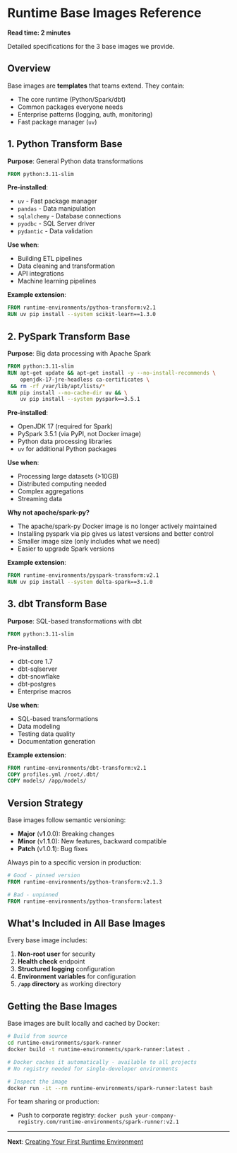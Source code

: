 # Runtime Base Images Reference

**Read time: 2 minutes**

Detailed specifications for the 3 base images we provide.

## Overview

Base images are **templates** that teams extend. They contain:
- The core runtime (Python/Spark/dbt)
- Common packages everyone needs
- Enterprise patterns (logging, auth, monitoring)
- Fast package manager (`uv`)

## 1. Python Transform Base

**Purpose**: General Python data transformations

```dockerfile
FROM python:3.11-slim
```

**Pre-installed**:
- `uv` - Fast package manager
- `pandas` - Data manipulation
- `sqlalchemy` - Database connections
- `pyodbc` - SQL Server driver
- `pydantic` - Data validation

**Use when**:
- Building ETL pipelines
- Data cleaning and transformation
- API integrations
- Machine learning pipelines

**Example extension**:
```dockerfile
FROM runtime-environments/python-transform:v2.1
RUN uv pip install --system scikit-learn==1.3.0
```

## 2. PySpark Transform Base

**Purpose**: Big data processing with Apache Spark

```dockerfile
FROM python:3.11-slim
RUN apt-get update && apt-get install -y --no-install-recommends \
    openjdk-17-jre-headless ca-certificates \
 && rm -rf /var/lib/apt/lists/*
RUN pip install --no-cache-dir uv && \
    uv pip install --system pyspark==3.5.1
```

**Pre-installed**:
- OpenJDK 17 (required for Spark)
- PySpark 3.5.1 (via PyPI, not Docker image)
- Python data processing libraries
- `uv` for additional Python packages

**Use when**:
- Processing large datasets (>10GB)
- Distributed computing needed
- Complex aggregations
- Streaming data

**Why not apache/spark-py?**
- The apache/spark-py Docker image is no longer actively maintained
- Installing pyspark via pip gives us latest versions and better control
- Smaller image size (only includes what we need)
- Easier to upgrade Spark versions

**Example extension**:
```dockerfile
FROM runtime-environments/pyspark-transform:v2.1
RUN uv pip install --system delta-spark==3.1.0
```

## 3. dbt Transform Base

**Purpose**: SQL-based transformations with dbt

```dockerfile
FROM python:3.11-slim
```

**Pre-installed**:
- dbt-core 1.7
- dbt-sqlserver
- dbt-snowflake
- dbt-postgres
- Enterprise macros

**Use when**:
- SQL-based transformations
- Data modeling
- Testing data quality
- Documentation generation

**Example extension**:
```dockerfile
FROM runtime-environments/dbt-transform:v2.1
COPY profiles.yml /root/.dbt/
COPY models/ /app/models/
```

## Version Strategy

Base images follow semantic versioning:
- **Major** (v**1**.0.0): Breaking changes
- **Minor** (v1.**1**.0): New features, backward compatible
- **Patch** (v1.0.**1**): Bug fixes

Always pin to a specific version in production:
```dockerfile
# Good - pinned version
FROM runtime-environments/python-transform:v2.1.3

# Bad - unpinned
FROM runtime-environments/python-transform:latest
```

## What's Included in All Base Images

Every base image includes:
1. **Non-root user** for security
2. **Health check** endpoint
3. **Structured logging** configuration
4. **Environment variables** for configuration
5. **`/app` directory** as working directory

## Getting the Base Images

Base images are built locally and cached by Docker:

```bash
# Build from source
cd runtime-environments/spark-runner
docker build -t runtime-environments/spark-runner:latest .

# Docker caches it automatically - available to all projects
# No registry needed for single-developer environments

# Inspect the image
docker run -it --rm runtime-environments/spark-runner:latest bash
```

For team sharing or production:
- Push to corporate registry: `docker push your-company-registry.com/runtime-environments/spark-runner:v2.1`

---

**Next**: [Creating Your First Runtime Environment](runtime-creating.md)
